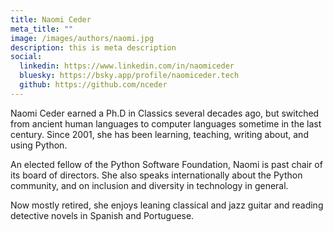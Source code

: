 ```yaml
---
title: Naomi Ceder
meta_title: ""
image: /images/authors/naomi.jpg
description: this is meta description
social:
  linkedin: https://www.linkedin.com/in/naomiceder
  bluesky: https://bsky.app/profile/naomiceder.tech
  github: https://github.com/nceder
---
```


Naomi Ceder earned a Ph.D in Classics several decades ago, but switched from
ancient human languages to computer languages sometime in the last century.
Since 2001, she has been learning, teaching, writing about, and using Python.

An elected fellow of the Python Software Foundation, Naomi is past chair of its
board of directors. She also speaks internationally about the Python community,
and on inclusion and diversity in technology in general.

Now mostly retired, she enjoys leaning classical and jazz guitar and reading
detective novels in Spanish and Portuguese.

